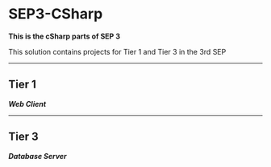 # SEP3-CSharp

**This is the cSharp parts of SEP 3**

This solution contains projects for Tier 1 and Tier 3 in the 3rd SEP

<hr>

## Tier 1
***Web Client***


<hr>

## Tier 3
***Database Server***
